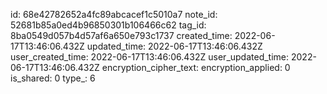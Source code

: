 id: 68e42782652a4fc89abcacef1c5010a7
note_id: 52681b85a0ed4b96850301b106466c62
tag_id: 8ba0549d057b4d57af6a650e793c1737
created_time: 2022-06-17T13:46:06.432Z
updated_time: 2022-06-17T13:46:06.432Z
user_created_time: 2022-06-17T13:46:06.432Z
user_updated_time: 2022-06-17T13:46:06.432Z
encryption_cipher_text: 
encryption_applied: 0
is_shared: 0
type_: 6